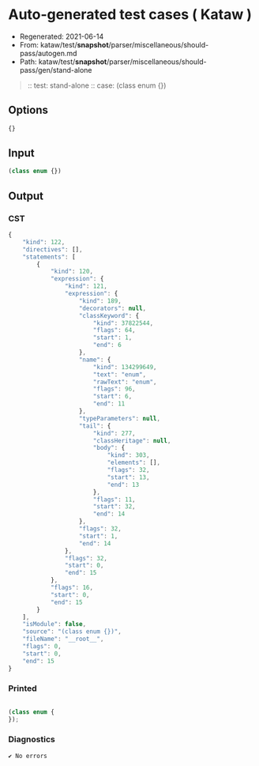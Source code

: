 # Auto-generated test cases ( Kataw )
- Regenerated: 2021-06-14
- From: kataw/test/__snapshot__/parser/miscellaneous/should-pass/autogen.md
- Path: kataw/test/__snapshot__/parser/miscellaneous/should-pass/gen/stand-alone
> :: test: stand-alone
> :: case: (class enum {})
## Options

`````js
{}
`````
## Input

`````js
(class enum {})
`````
## Output

### CST

```javascript
{
    "kind": 122,
    "directives": [],
    "statements": [
        {
            "kind": 120,
            "expression": {
                "kind": 121,
                "expression": {
                    "kind": 189,
                    "decorators": null,
                    "classKeyword": {
                        "kind": 37822544,
                        "flags": 64,
                        "start": 1,
                        "end": 6
                    },
                    "name": {
                        "kind": 134299649,
                        "text": "enum",
                        "rawText": "enum",
                        "flags": 96,
                        "start": 6,
                        "end": 11
                    },
                    "typeParameters": null,
                    "tail": {
                        "kind": 277,
                        "classHeritage": null,
                        "body": {
                            "kind": 303,
                            "elements": [],
                            "flags": 32,
                            "start": 13,
                            "end": 13
                        },
                        "flags": 11,
                        "start": 32,
                        "end": 14
                    },
                    "flags": 32,
                    "start": 1,
                    "end": 14
                },
                "flags": 32,
                "start": 0,
                "end": 15
            },
            "flags": 16,
            "start": 0,
            "end": 15
        }
    ],
    "isModule": false,
    "source": "(class enum {})",
    "fileName": "__root__",
    "flags": 0,
    "start": 0,
    "end": 15
}
```

### Printed

```javascript

(class enum {
});

```

### Diagnostics

```javascript
✔ No errors
```

